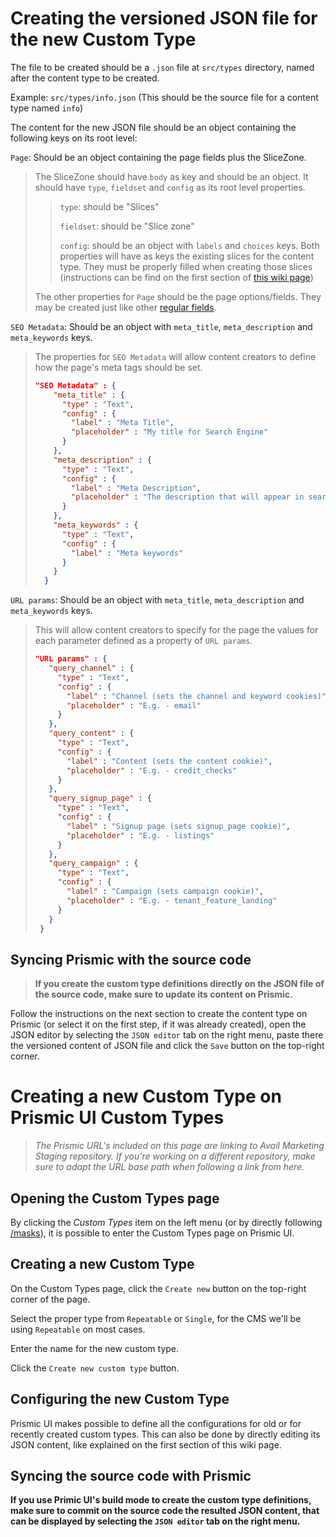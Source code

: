 # Creating the versioned JSON file for the new Custom Type
The file to be created should be a `.json` file at `src/types` directory, named after the content type to be created.

Example: `src/types/info.json` (This should be the source file for a content type named `info`)

The content for the new JSON file should be an object containing the following keys on its root level:

`Page`: Should be an object containing the page fields plus the SliceZone.

> The SliceZone should have `body` as key and should be an object. It should have `type`, `fieldset` and `config` as its root level properties.
>> `type`: should be "Slices"
>>
>> `fieldset`: should be "Slice zone"
>>
>> `config`: should be an object with `labels` and `choices` keys. Both properties will have as keys the existing slices for the content type. They must be properly filled when creating those slices (instructions can be find on the first section of [this wiki page](https://github.com/rentalutions/marketing/wiki/Creating-a-new-slice-on-the-source-code))
>
> The other properties for `Page` should be the page options/fields. They may be created just like other [regular fields](https://github.com/rentalutions/marketing/wiki/Creating-fields).

`SEO Metadata`: Should be an object with `meta_title`, `meta_description` and `meta_keywords` keys.
> The properties for `SEO Metadata` will allow content creators to define how the page's meta tags should be set.
> ```json
> "SEO Metadata" : {
>     "meta_title" : {
>       "type" : "Text",
>       "config" : {
>         "label" : "Meta Title",
>         "placeholder" : "My title for Search Engine"
>       }
>     },
>     "meta_description" : {
>       "type" : "Text",
>       "config" : {
>         "label" : "Meta Description",
>         "placeholder" : "The description that will appear in search engine"
>       }
>     },
>     "meta_keywords" : {
>       "type" : "Text",
>       "config" : {
>         "label" : "Meta keywords"
>       }
>     }
>   }
> ```

`URL params`: Should be an object with `meta_title`, `meta_description` and `meta_keywords` keys.
> This will allow content creators to specify for the page the values for each parameter defined as a property of `URL params`.
> ```json
> "URL params" : {
>    "query_channel" : {
>      "type" : "Text",
>      "config" : {
>        "label" : "Channel (sets the channel and keyword cookies)",
>        "placeholder" : "E.g. - email"
>      }
>    },
>    "query_content" : {
>      "type" : "Text",
>      "config" : {
>        "label" : "Content (sets the content cookie)",
>        "placeholder" : "E.g. - credit_checks"
>      }
>    },
>    "query_signup_page" : {
>      "type" : "Text",
>      "config" : {
>        "label" : "Signup page (sets signup_page cookie)",
>        "placeholder" : "E.g. - listings"
>      }
>    },
>    "query_campaign" : {
>      "type" : "Text",
>      "config" : {
>        "label" : "Campaign (sets campaign cookie)",
>        "placeholder" : "E.g. - tenant_feature_landing"
>      }
>    }
>  }
> ```

## Syncing Prismic with the source code
> **If you create the custom type definitions directly on the JSON file of the source code, make sure to update its content on Prismic.**

Follow the instructions on the next section to create the content type on Prismic (or select it on the first step, if it was already created), open the JSON editor by selecting the `JSON editor` tab on the right menu, paste there the versioned content of JSON file and click the `Save` button on the top-right corner.

# Creating a new Custom Type on Prismic UI Custom Types
> *The Prismic URL's included on this page are linking to Avail Marketing Staging repository. If you're working on a different repository, make sure to adapt the URL base path when following a link from here.*

## Opening the Custom Types page
By clicking the *Custom Types* item on the left menu (or by directly following [/masks](https://avail-marketing.prismic.io/masks/)), it is possible to enter the Custom Types page on Prismic UI.

## Creating a new Custom Type
On the Custom Types page, click the `Create new` button on the top-right corner of the page.

Select the proper type from `Repeatable` or `Single`, for the CMS we'll be using `Repeatable` on most cases.

Enter the name for the new custom type.

Click the `Create new custom type` button.

## Configuring the new Custom Type
Prismic UI makes possible to define all the configurations for old or for recently created custom types. This can also be done by directly editing its JSON content, like explained on the first section of this wiki page.

## Syncing the source code with Prismic
**If you use Primic UI's build mode to create the custom type definitions, make sure to commit on the source code the resulted JSON content, that can be displayed by selecting the `JSON editor` tab on the right menu.**
